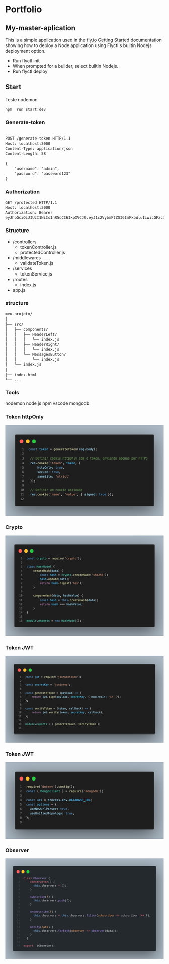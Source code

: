 # Portfolio

## My-master-aplication

This is a simple application used in the [fly.io Getting Started](https://fly.io/docs/getting-started/node/)  documentation showing how to deploy a Node application using Flyctl's builtin Nodejs deployment option.

* Run flyctl init
* When prompted for a builder, select builtin Nodejs.
* Run flyctl deploy


## Start 

Teste nodemon
```sh 
npm  run start:dev 
```

### Generate-token
```http

POST /generate-token HTTP/1.1
Host: localhost:3000
Content-Type: application/json
Content-Length: 58

{
    "username": "admin",
    "password": "password123"
}
```

### Authorization

```http
GET /protected HTTP/1.1
Host: localhost:3000
Authorization: Bearer eyJhbGciOiJIUzI1NiIsInR5cCI6IkpXVCJ9.eyJ1c2VybmFtZSI6ImFkbWluIiwicGFzc3dvcmQiOiJwYXNzd29yZDEyMyIsImlhdCI6MTY4NzYxOTkwNCwiZXhwIjoxNjg3NjIzNTA0fQ.wBgpkLYHrtbkkGp32I2yoI2Exp9hmLi5OwSGyGDdn4w
```
### Structure
- /controllers
  - tokenController.js
  - protectedController.js
- /middlewares
  - validateToken.js
- /services
  - tokenService.js
- /routes
  - index.js
- app.js



### structure 

```
meu-projeto/
│
├── src/
│   ├── components/
│   │   ├── HeaderLeft/
│   │   │   └── index.js
│   │   ├── HeaderRight/
│   │   │   └── index.js
│   │   └── MessagesButton/
│   │       └── index.js
│   └── index.js
│
├── index.html
└── ...
```

### Tools
nodemon
node js
npm
vscode
mongodb

### Token httpOnly 

![Texto alternativo](https://github.com/juniored22/my-store/blob/master/public/img/token-in-httpOnly.png)


### Crypto 

![Texto alternativo](https://github.com/juniored22/my-store/blob/master/public/img/cryptografia.png)


### Token JWT 

![Texto alternativo](https://github.com/juniored22/my-store/blob/master/public/img/token-jwt.png)


### Token JWT 

![Texto alternativo](https://github.com/juniored22/my-store/blob/master/public/img/varial-ambiente.png)

### Observer 

![Texto alternativo](https://github.com/juniored22/my-store/blob/develop/public/img/observer.png)



